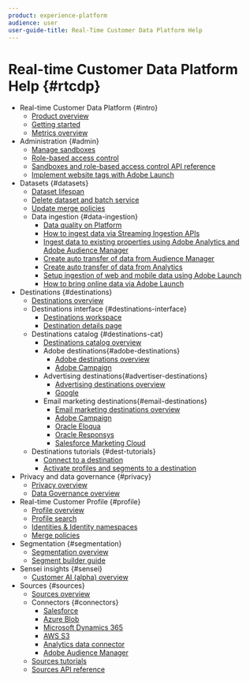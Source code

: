 ```yaml
---
product: experience-platform
audience: user
user-guide-title: Real-Time Customer Data Platform Help
---
```


# Real-time Customer Data Platform Help {#rtcdp}

* Real-time Customer Data Platform {#intro}
  * [Product overview](overview.md)
  * [Getting started](get-started.md)
  * [Metrics overview](home-page-dashboards.md)
* Administration {#admin}
  * [Manage sandboxes](administration/filename.md)
  * [Role-based access control](administration/filename.md)
  * [Sandboxes and role-based access control API reference](administration/filename.md)
  * [Implement website tags with Adobe Launch](administration/launch.md)
* Datasets {#datasets}
  * [Dataset lifespan](datasets/filename.md)
  * [Delete dataset and batch service](datasets/filename.md)
  * [Update merge policies](datasets/filename.md)
  * Data ingestion {#data-ingestion}
    * [Data quality on Platform](datasets/filename.md)
    * [How to ingest data via Streaming Ingestion APIs](datasets/filename.md)
    * [Ingest data to existing properties using Adobe Analytics and Adobe Audience Manager](datasets/filename.md)
    * [Create auto transfer of data from Audience Manager](datasets/filename.md)
    * [Create auto transfer of data from Analytics](datasets/filename.md)
    * [Setup ingestion of web and mobile data using Adobe Launch](datasets/filename.md)
    * [How to bring online data via Adobe Launch](datasets/filename.md)
* Destinations {#destinations}
  * [Destinations overview](destinations/destinations-overview.md)
  * Destinations interface  {#destinations-interface}
    * [Destinations workspace](destinations/destinations-workspace.md)
    * [Destination details page](destinations/destination-details-page.md) 
  * Destinations catalog  {#destinations-cat}
      * [Destinations catalog overview](destinations/destinations-catalog.md)
      * Adobe destinations{#adobe-destinations}
        * [Adobe destinations overview](destinations/adobe-destinations.md)
        * [Adobe Campaign](destinations/adobe-campaign-destination.md)
      * Advertising destinations{#advertiser-destinations}
        * [Advertising destinations overview](destinations/advertising-destinations.md)
        * [Google](destinations/google-destination.md)
      * Email marketing destinations{#email-destinations}
        * [Email marketing destinations overview](destinations/email-marketing-destinations.md)
        * [Adobe Campaign](destinations/adobe-campaign-destination.md)
        * [Oracle Eloqua](destinations/oracle-eloqua-destination.md)
        * [Oracle Responsys](destinations/oracle-responsys-destination.md)
        * [Salesforce Marketing Cloud](destinations/salesforce-marketing-cloud-destination.md)
  * Destinations tutorials {#dest-tutorials}
      * [Connect to a destination](/help/rtcdp/destinations/connect-destination.md)
      * [Activate profiles and segments to a destination](destinations/activate-destinations.md) 
* Privacy and data governance {#privacy}
  * [Privacy overview](privacy/privacy-overview.md)
  * [Data Governance overview](privacy/data-governance-overview.md)
* Real-time Customer Profile {#profile}
  * [Profile overview](profile/profile-overview.md)
  * [Profile search](profile/profile-search.md)
  * [Identities & Identity namespaces](profile/identities-overview.md)
  * [Merge policies](profile/merge-policies.md)
* Segmentation {#segmentation}
  * [Segmentation overview](segmentation/segmentation-overview.md)
  * [Segment builder guide](segmentation/segment-builder-guide.md)
* Sensei insights {#sensei}
  * [Customer AI (alpha) overview](sensei-insights/customer-ai.md)
* Sources {#sources}
  * [Sources overview](sources/sources-overview.md)
  * Connectors {#connectors}
    * [Salesforce](sources/connector-overviews/salesforce.md)
    * [Azure Blob](sources/connector-overviews/azure-blob.md)
    * [Microsoft Dynamics 365](sources/connector-overviews/microsoft-dynamics-365.md)
    * [AWS S3](sources/connector-overviews/amazon-s3.md)
    * [Analytics data connector](sources/connector-overviews/adobe-analytics.md)
    * [Adobe Audience Manager](sources/connector-overviews/adobe-audience-manager.md)
  * [Sources tutorials](sources/sources-ui-tutorials.md)
  * [Sources API reference](sources/sources-api-reference.md)
